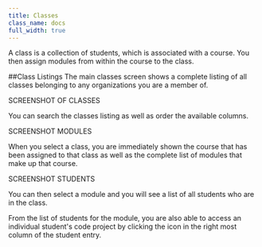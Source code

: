```yaml
---
title: Classes
class_name: docs
full_width: true
---
```


A class is a collection of students, which is associated with a course. You then assign modules from within the course to the class.

##Class Listings
The main classes screen shows a complete listing of all classes belonging to any organizations you are a member of.

SCREENSHOT OF CLASSES

You can search the classes listing as well as order the available columns. 

SCREENSHOT MODULES

When you select a class, you are immediately shown the course that has been assigned to that class as well as the complete list of modules that make up that course.

SCREENSHOT STUDENTS

You can then select a module and you will see a list of all students who are in the class.

From the list of students for the module, you are also able to access an individual student's code project by clicking the icon in the right most column of the student entry.
